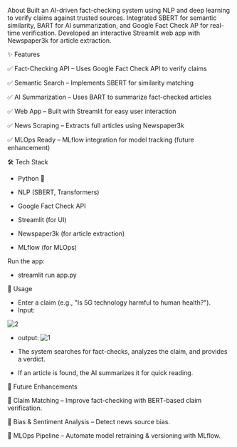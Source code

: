 About
Built an AI-driven fact-checking system using NLP and deep learning to verify claims against trusted sources. Integrated SBERT for semantic similarity, BART for AI summarization, and Google Fact Check AP for real-time verification. Developed an interactive Streamlit web app with Newspaper3k for article extraction.

✨ Features

✅ Fact-Checking API – Uses Google Fact Check API to verify claims

✅ Semantic Search – Implements SBERT for similarity matching

✅ AI Summarization – Uses BART to summarize fact-checked articles

✅ Web App – Built with Streamlit for easy user interaction

✅ News Scraping – Extracts full articles using Newspaper3k

✅ MLOps Ready – MLflow integration for model tracking (future enhancement)




🛠️ Tech Stack

- Python 🐍

- NLP (SBERT, Transformers)

- Google Fact Check API

- Streamlit (for UI)

- Newspaper3k (for article extraction)

- MLflow (for MLOps)

Run the app:
- streamlit run app.py


🎯 Usage

- Enter a claim (e.g., "Is 5G technology harmful to human health?").
- Input: 

 ![2](https://github.com/user-attachments/assets/139c4363-4310-4114-8ea9-c074b84245cb)

- output:
![1](https://github.com/user-attachments/assets/146bf9a3-c378-4841-b942-1ebf5187f6d2)


- The system searches for fact-checks, analyzes the claim, and provides a verdict.

- If an article is found, the AI summarizes it for quick reading.



📌 Future Enhancements

🔹 Claim Matching – Improve fact-checking with BERT-based claim verification.

🔹 Bias & Sentiment Analysis – Detect news source bias.

🔹 MLOps Pipeline – Automate model retraining & versioning with MLflow.
